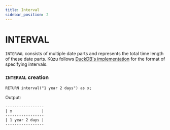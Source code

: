 ```yaml
---
title: Interval
sidebar_position: 2
---
```


# INTERVAL
`INTERVAL` consists of multiple date parts and represents the total time length of these date parts. Kùzu follows [DuckDB's implementation](https://duckdb.org/docs/sql/data_types/interval) for the format of specifying intervals.


### `INTERVAL` creation
```
RETURN interval("1 year 2 days") as x;
```
Output:
```
-----------------
| x             |
-----------------
| 1 year 2 days |
-----------------
```

